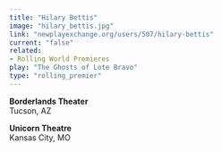 ```yaml
---
title: "Hilary Bettis"
image: "hilary_bettis.jpg"
link: "newplayexchange.org/users/507/hilary-bettis"
current: "false"
related:
- Rolling World Premieres
play: "The Ghosts of Lote Bravo"
type: "rolling_premier"
---
```


**Borderlands Theater**\
Tucson, AZ

**Unicorn Theatre**\
Kansas City, MO
